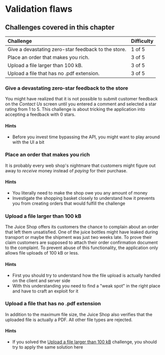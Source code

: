 # Validation flaws

## Challenges covered in this chapter

| Challenge                                           | Difficulty |
|:----------------------------------------------------|:-----------|
| Give a devastating zero-star feedback to the store. | 1 of 5     |
| Place an order that makes you rich.                 | 3 of 5     |
| Upload a file larger than 100 kB.                   | 3 of 5     |
| Upload a file that has no .pdf extension.           | 3 of 5     |

### Give a devastating zero-star feedback to the store

You might have realized that it is not possible to submit customer
feedback on the _Contact Us_ screen until you entered a comment and
selected a star rating from 1 to 5. This challenge is about tricking the
application into accepting a feedback with 0 stars.

#### Hints

* Before you invest time bypassing the API, you might want to play
  around with the UI a bit

### Place an order that makes you rich

It is probably every web shop's nightmare that customers might figure
out away to _receive_ money instead of _paying_ for their purchase.

#### Hints

* You literally need to make the shop owe you any amount of money
* Investigate the shopping basket closely to understand how it prevents
  you from creating orders that would fulfill the challenge

### Upload a file larger than 100 kB

The Juice Shop offers its customers the chance to complain about an
order that left them unsatisfied. One of the juice bottles might have
leaked during transport or maybe the shipment was just two weeks late.
To prove their claim customers are supposed to attach their order
confirmation document to the complaint. To prevent abuse of this
functionality, the application only allows file uploads of 100 kB or
less.

#### Hints

* First you should try to understand how the file upload is actually
  handled on the client and server side
* With this understanding you need to find a "weak spot" in the right
  place and have to craft an exploit for it

### Upload a file that has no .pdf extension

In addition to the maximum file size, the Juice Shop also verifies that
the uploaded file is actually a PDF. All other file types are rejected.

#### Hints

* If you solved the [Upload a file larger than 100 kB](#upload-a-file-larger-than-100-kb) challenge,
  you should try to apply the same solution here
